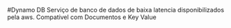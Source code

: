 
#Dynamo DB
Serviço de banco de dados de baixa latencia disponibilizados pela aws.
Compativel com Documentos e Key Value
